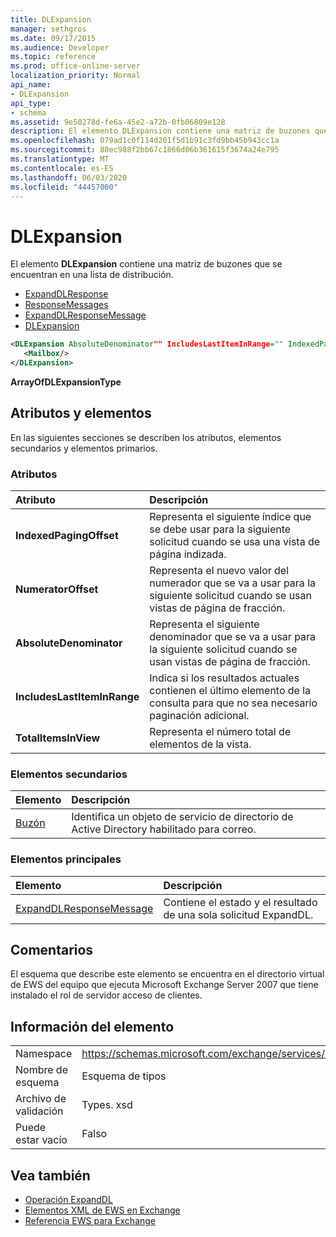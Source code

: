 ```yaml
---
title: DLExpansion
manager: sethgros
ms.date: 09/17/2015
ms.audience: Developer
ms.topic: reference
ms.prod: office-online-server
localization_priority: Normal
api_name:
- DLExpansion
api_type:
- schema
ms.assetid: 9e50278d-fe6a-45e2-a72b-0fb06809e128
description: El elemento DLExpansion contiene una matriz de buzones que se encuentran en una lista de distribución.
ms.openlocfilehash: 079ad1c0f114d201f5d1b91c3fd9bb45b943cc1a
ms.sourcegitcommit: 88ec988f2bb67c1866d06b361615f3674a24e795
ms.translationtype: MT
ms.contentlocale: es-ES
ms.lasthandoff: 06/03/2020
ms.locfileid: "44457000"
---
```

# <a name="dlexpansion"></a>DLExpansion

El elemento **DLExpansion** contiene una matriz de buzones que se encuentran en una lista de distribución. 
  
- [ExpandDLResponse](expanddlresponse.md) 
- [ResponseMessages](responsemessages.md) 
- [ExpandDLResponseMessage](expanddlresponsemessage.md)
- [DLExpansion](dlexpansion.md)
  
```xml
<DLExpansion AbsoluteDenominator"" IncludesLastItemInRange="" IndexedPagingOffset="" NumeratorOffset="" TotalItemsInView="">
   <Mailbox/>
</DLExpansion>
```

 **ArrayOfDLExpansionType**
## <a name="attributes-and-elements"></a>Atributos y elementos

En las siguientes secciones se describen los atributos, elementos secundarios y elementos primarios.
  
### <a name="attributes"></a>Atributos

|**Atributo**|**Descripción**|
|:-----|:-----|
|**IndexedPagingOffset** <br/> |Representa el siguiente índice que se debe usar para la siguiente solicitud cuando se usa una vista de página indizada.  <br/> |
|**NumeratorOffset** <br/> |Representa el nuevo valor del numerador que se va a usar para la siguiente solicitud cuando se usan vistas de página de fracción.  <br/> |
|**AbsoluteDenominator** <br/> |Representa el siguiente denominador que se va a usar para la siguiente solicitud cuando se usan vistas de página de fracción.  <br/> |
|**IncludesLastItemInRange** <br/> |Indica si los resultados actuales contienen el último elemento de la consulta para que no sea necesario paginación adicional.  <br/> |
|**TotalItemsInView** <br/> |Representa el número total de elementos de la vista.  <br/> |
   
### <a name="child-elements"></a>Elementos secundarios

|**Elemento**|**Descripción**|
|:-----|:-----|
|[Buzón](mailbox.md) <br/> |Identifica un objeto de servicio de directorio de Active Directory habilitado para correo.  <br/> |
   
### <a name="parent-elements"></a>Elementos principales

|**Elemento**|**Descripción**|
|:-----|:-----|
|[ExpandDLResponseMessage](expanddlresponsemessage.md) <br/> |Contiene el estado y el resultado de una sola solicitud ExpandDL.  <br/> |
   
## <a name="remarks"></a>Comentarios

El esquema que describe este elemento se encuentra en el directorio virtual de EWS del equipo que ejecuta Microsoft Exchange Server 2007 que tiene instalado el rol de servidor acceso de clientes.
  
## <a name="element-information"></a>Información del elemento

|||
|:-----|:-----|
|Namespace  <br/> |https://schemas.microsoft.com/exchange/services/2006/types  <br/> |
|Nombre de esquema  <br/> |Esquema de tipos  <br/> |
|Archivo de validación  <br/> |Types. xsd  <br/> |
|Puede estar vacío  <br/> |Falso  <br/> |
   
## <a name="see-also"></a>Vea también

- [Operación ExpandDL](expanddl-operation.md)
- [Elementos XML de EWS en Exchange](ews-xml-elements-in-exchange.md) 
- [Referencia EWS para Exchange](ews-reference-for-exchange.md)

